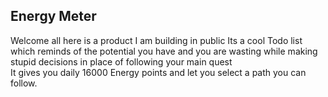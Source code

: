 ## Energy Meter
Welcome all here is a product I am building in public Its a cool Todo list which reminds of the potential you have and you are wasting while making stupid decisions in place of following your main quest</br>
It gives you daily 16000 Energy points and let you select a path you can follow.
